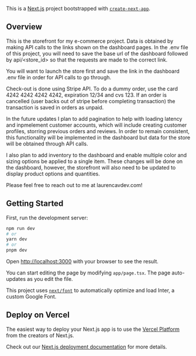 This is a [Next.js](https://nextjs.org/) project bootstrapped with [`create-next-app`](https://github.com/vercel/next.js/tree/canary/packages/create-next-app).

## Overview

This is the storefront for my e-commerce project. Data is obtained by making API calls to the links shown on the dashboard pages. In the .env file of this project, you will need to save the base url of the dashboard followed by api/<store_id> so that the requests are made to the correct link. 

You will want to launch the store first and save the link in the dashboard .env file in order for API calls to go through. 

Check-out is done using Stripe API. To do a dummy order, use the card 4242 4242 4242 4242, expiration 12/34 and cvs 123. If an order is cancelled (user backs out of stripe before completing transaction) the transaction is saved in orders as unpaid.

In the future updates I plan to add pagination to help with loading latency and inpmelement customer accounts, which will include creating customer profiles, storring previous orders and reviews. In order to remain consistent, this functionality will be implemented in the dashboard but data for the store will be obtained through API calls.

I also plan to add inventory to the dashboard and enable multiple color and sizing options be applied to a single item. These changes will be done on the dashboard, however, the storefront will also need to be updated to display product options and quantities. 

Please feel free to reach out to me at laurencavdev.com!

## Getting Started

First, run the development server:

```bash
npm run dev
# or
yarn dev
# or
pnpm dev
```

Open [http://localhost:3000](http://localhost:3000) with your browser to see the result.

You can start editing the page by modifying `app/page.tsx`. The page auto-updates as you edit the file.

This project uses [`next/font`](https://nextjs.org/docs/basic-features/font-optimization) to automatically optimize and load Inter, a custom Google Font.


## Deploy on Vercel

The easiest way to deploy your Next.js app is to use the [Vercel Platform](https://vercel.com/new?utm_medium=default-template&filter=next.js&utm_source=create-next-app&utm_campaign=create-next-app-readme) from the creators of Next.js.

Check out our [Next.js deployment documentation](https://nextjs.org/docs/deployment) for more details.
